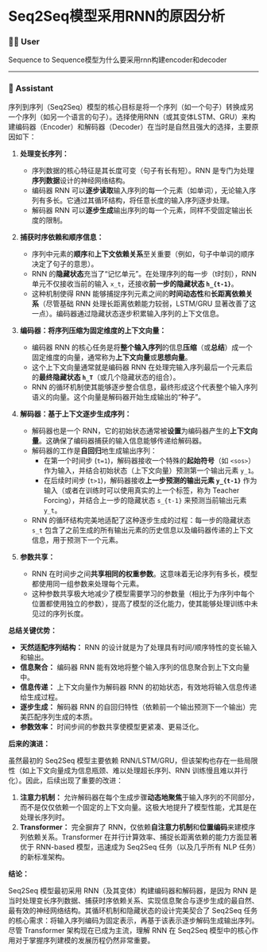 # Seq2Seq模型采用RNN的原因分析

### 🧑‍💻 User

Sequence to Sequence模型为什么要采用rnn构建encoder和decoder

---

### 🤖 Assistant

序列到序列（Seq2Seq）模型的核心目标是将一个序列（如一个句子）转换成另一个序列（如另一个语言的句子）。选择使用RNN（或其变体LSTM、GRU）来构建编码器（Encoder）和解码器（Decoder）在当时是自然且强大的选择，主要原因如下：

1.  **处理变长序列：**
    *   序列数据的核心特征是其长度可变（句子有长有短）。RNN 是专门为处理**序列数据**设计的神经网络结构。
    *   编码器 RNN 可以**逐步读取**输入序列的每一个元素（如单词），无论输入序列有多长。它通过其循环结构，将任意长度的输入序列逐步处理。
    *   解码器 RNN 可以**逐步生成**输出序列的每一个元素，同样不受固定输出长度的限制。

2.  **捕获时序依赖和顺序信息：**
    *   序列中元素的**顺序**和**上下文依赖关系**至关重要（例如，句子中单词的顺序决定了句子的意思）。
    *   RNN 的**隐藏状态**充当了“记忆单元”。在处理序列的每一步（t时刻），RNN 单元不仅接收当前的输入 `x_t`，还接收**前一步的隐藏状态 `h_{t-1}`**。
    *   这种机制使得 RNN 能够捕捉序列元素之间的**时间动态性**和**长距离依赖关系**（尽管基础 RNN 处理长距离依赖能力较弱，LSTM/GRU 显著改善了这一点）。编码器通过隐藏状态逐步积累输入序列的上下文信息。

3.  **编码器：将序列压缩为固定维度的上下文向量：**
    *   编码器 RNN 的核心任务是将**整个输入序列**的信息**压缩**（或**总结**）成一个固定维度的向量，通常称为**上下文向量**或**思想向量**。
    *   这个上下文向量通常就是编码器 RNN 在处理完输入序列最后一个元素后的**最终隐藏状态 `h_T`**（或几个隐藏状态的组合）。
    *   RNN 的循环机制使其能够逐步整合信息，最终形成这个代表整个输入序列语义的向量。这个向量是解码器开始生成输出的“种子”。

4.  **解码器：基于上下文逐步生成序列：**
    *   解码器也是一个 RNN，它的初始状态通常被**设置**为编码器产生的**上下文向量**。这确保了编码器捕获的输入信息能够传递给解码器。
    *   解码器的工作是**自回归**地生成输出序列：
        *   在第一个时间步 (`t=1`)，解码器接收一个特殊的**起始符号**（如 `<sos>`）作为输入，并结合初始状态（上下文向量）预测第一个输出元素 `y_1`。
        *   在后续时间步 (`t>1`)，解码器接收**上一步预测的输出元素 `y_{t-1}`** 作为输入（或者在训练时可以使用真实的上一个标签，称为 Teacher Forcing），并结合上一步的隐藏状态 `s_{t-1}` 来预测当前输出元素 `y_t`。
    *   RNN 的循环结构完美地适配了这种逐步生成的过程：每一步的隐藏状态 `s_t` 包含了之前生成的所有输出元素的历史信息以及编码器传递的上下文信息，用于预测下一个元素。

5.  **参数共享：**
    *   RNN 在时间步之间**共享相同的权重参数**。这意味着无论序列有多长，模型都使用同一组参数来处理每个元素。
    *   这种参数共享极大地减少了模型需要学习的参数量（相比于为序列中每个位置都使用独立的参数），提高了模型的泛化能力，使其能够处理训练中未见过的序列长度。

**总结关键优势：**

*   **天然适配序列结构：** RNN 的设计就是为了处理具有时间/顺序特性的变长输入和输出。
*   **信息聚合：** 编码器 RNN 能有效地将整个输入序列的信息聚合到上下文向量中。
*   **信息传递：** 上下文向量作为解码器 RNN 的初始状态，有效地将输入信息传递给生成过程。
*   **逐步生成：** 解码器 RNN 的自回归特性（依赖前一个输出预测下一个输出）完美匹配序列生成的本质。
*   **参数效率：** 时间步间的参数共享使模型更紧凑、更易泛化。

**后来的演进：**

虽然最初的 Seq2Seq 模型主要依赖 RNN/LSTM/GRU，但该架构也存在一些局限性（如上下文向量成为信息瓶颈、难以处理超长序列、RNN 训练慢且难以并行化）。因此，后续出现了重要的改进：

1.  **注意力机制：** 允许解码器在每个生成步骤**动态地聚焦**于输入序列的不同部分，而不是仅仅依赖一个固定的上下文向量。这极大地提升了模型性能，尤其是在处理长序列时。
2.  **Transformer：** 完全摒弃了 RNN，仅依赖**自注意力机制**和**位置编码**来建模序列依赖关系。Transformer 在并行计算效率、捕捉长距离依赖的能力方面显著优于 RNN-based 模型，迅速成为 Seq2Seq 任务（以及几乎所有 NLP 任务）的新标准架构。

**结论：**

Seq2Seq 模型最初采用 RNN（及其变体）构建编码器和解码器，是因为 RNN 是当时处理变长序列数据、捕获时序依赖关系、实现信息聚合与逐步生成的最自然、最有效的神经网络结构。其循环机制和隐藏状态的设计完美契合了 Seq2Seq 任务的核心需求：将输入序列编码为固定表示，再基于该表示逐步解码生成输出序列。尽管 Transformer 架构现在已成为主流，理解 RNN 在 Seq2Seq 模型中的核心作用对于掌握序列建模的发展历程仍然非常重要。